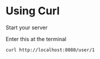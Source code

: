 # Using Curl

Start your server

Enter this at the terminal

```bash
curl http://localhost:8080/user/1
```
